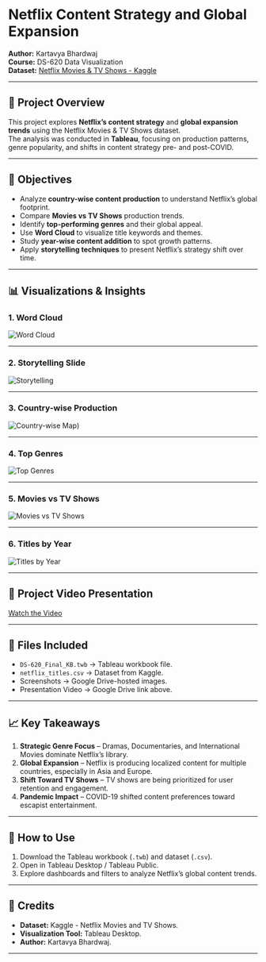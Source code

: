 # Netflix Content Strategy and Global Expansion  
**Author:** Kartavya Bhardwaj  
**Course:** DS-620 Data Visualization  
**Dataset:** [Netflix Movies & TV Shows - Kaggle](https://www.kaggle.com/datasets/shivamb/netflix-shows)

---

## 📌 Project Overview  
This project explores **Netflix’s content strategy** and **global expansion trends** using the Netflix Movies & TV Shows dataset.  
The analysis was conducted in **Tableau**, focusing on production patterns, genre popularity, and shifts in content strategy pre- and post-COVID.  

---

## 🎯 Objectives  
- Analyze **country-wise content production** to understand Netflix’s global footprint.  
- Compare **Movies vs TV Shows** production trends.  
- Identify **top-performing genres** and their global appeal.  
- Use **Word Cloud** to visualize title keywords and themes.  
- Study **year-wise content addition** to spot growth patterns.  
- Apply **storytelling techniques** to present Netflix’s strategy shift over time.  

---

## 📊 Visualizations & Insights  

### 1. **Word Cloud**
![Word Cloud](https://drive.google.com/uc?id=1ldmRcHf7gdqYXKv1LA3HvY3XHJ0AVXmZ)  

---

### 2. **Storytelling Slide**
![Storytelling](https://drive.google.com/uc?id=1E7pEQjE2n0JP6L7G3N10t0Y2L_2ChMFW)  

---

### 3. **Country-wise Production**
![Country-wise Map]([https://drive.google.com/file/d/1vevEnUUnKd3JFk-Sow7c6eeubiJ8oC43/view]))  

---

### 4. **Top Genres**
![Top Genres](https://drive.google.com/uc?id=1SyOq2w-W-SckaHlzh3P9fUGBoqMpc9Vh)  

---

### 5. **Movies vs TV Shows**
![Movies vs TV Shows](https://drive.google.com/uc?id=1ifxbBKmrpt3n3cQ3hYbm2oDLF3egKX9A)  

---

### 6. **Titles by Year**
![Titles by Year](https://drive.google.com/uc?id=1rFGwqeAUTc2Odhs0QnfGUl3PmczB4Tmv)  

---

## 🎥 Project Video Presentation  
[Watch the Video](https://drive.google.com/file/d/1iT9hf7RmK7Xv9NRcFrIuaQCaoovTm_iK/view?usp=sharing)  

---

## 📂 Files Included  
- `DS-620_Final_KB.twb` → Tableau workbook file.  
- `netflix_titles.csv` → Dataset from Kaggle.  
- Screenshots → Google Drive-hosted images.  
- Presentation Video → Google Drive link above.

---

## 📈 Key Takeaways  
1. **Strategic Genre Focus** – Dramas, Documentaries, and International Movies dominate Netflix’s library.  
2. **Global Expansion** – Netflix is producing localized content for multiple countries, especially in Asia and Europe.  
3. **Shift Toward TV Shows** – TV shows are being prioritized for user retention and engagement.  
4. **Pandemic Impact** – COVID-19 shifted content preferences toward escapist entertainment.

---

## 🚀 How to Use  
1. Download the Tableau workbook (`.twb`) and dataset (`.csv`).  
2. Open in Tableau Desktop / Tableau Public.  
3. Explore dashboards and filters to analyze Netflix’s global content trends.  

---

## 📜 Credits  
- **Dataset:** Kaggle - Netflix Movies and TV Shows.  
- **Visualization Tool:** Tableau Desktop.  
- **Author:** Kartavya Bhardwaj.  

---

